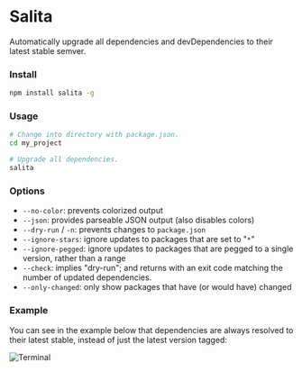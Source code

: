 Salita
======

Automatically upgrade all dependencies and devDependencies to their latest
stable semver.

### Install ###

``` bash
npm install salita -g
```

### Usage ###

``` bash
# Change into directory with package.json.
cd my_project

# Upgrade all dependencies.
salita
```

### Options ###
 - `--no-color`: prevents colorized output
 - `--json`: provides parseable JSON output (also disables colors)
 - `--dry-run` / `-n`: prevents changes to `package.json`
 - `--ignore-stars`: ignore updates to packages that are set to "`*`"
 - `--ignore-pegged`: ignore updates to packages that are pegged to a single version, rather than a range
 - `--check`: implies "dry-run"; and returns with an exit code matching the number of updated dependencies.
 - `--only-changed`: only show packages that have (or would have) changed

### Example ###

You can see in the example below that dependencies are always resolved to
their latest stable, instead of just the latest version tagged:

![Terminal](http://tbranyen.com/u/7bc20890.png)
